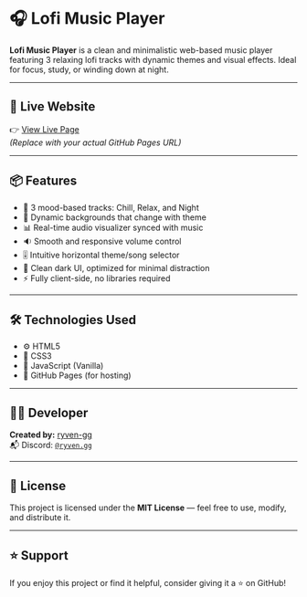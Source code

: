 # 🎧 Lofi Music Player

**Lofi Music Player** is a clean and minimalistic web-based music player featuring 3 relaxing lofi tracks with dynamic themes and visual effects. Ideal for focus, study, or winding down at night.

---

## 🔗 Live Website  
👉 [View Live Page](https://ryven-gg.github.io/Lofi-Player/)  
*(Replace with your actual GitHub Pages URL)*

---

## 📦 Features

- 🎵 3 mood-based tracks: Chill, Relax, and Night  
- 🌈 Dynamic backgrounds that change with theme  
- 📊 Real-time audio visualizer synced with music  
- 🔉 Smooth and responsive volume control  
- 🎚️ Intuitive horizontal theme/song selector  
- 🖤 Clean dark UI, optimized for minimal distraction  
- ⚡ Fully client-side, no libraries required

---

## 🛠️ Technologies Used

- ⚙️ HTML5  
- 🎨 CSS3  
- 🧠 JavaScript (Vanilla)  
- 🚀 GitHub Pages (for hosting)

---

## 🧑‍💻 Developer

**Created by:** [ryven-gg](https://github.com/ryven-gg)  
📬 Discord: [`@ryven.gg`](https://discord.com/users/1322092655609647186)

---

## 📜 License

This project is licensed under the **MIT License** — feel free to use, modify, and distribute it.

---

## ⭐ Support

If you enjoy this project or find it helpful, consider giving it a ⭐ on GitHub!

